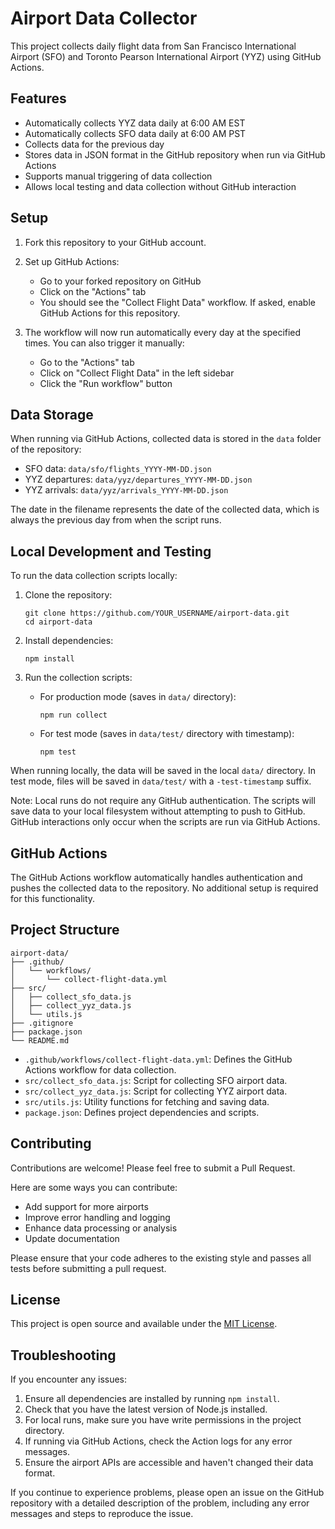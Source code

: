 # Airport Data Collector

This project collects daily flight data from San Francisco International Airport (SFO) and Toronto Pearson International Airport (YYZ) using GitHub Actions.

## Features

- Automatically collects YYZ data daily at 6:00 AM EST
- Automatically collects SFO data daily at 6:00 AM PST
- Collects data for the previous day
- Stores data in JSON format in the GitHub repository when run via GitHub Actions
- Supports manual triggering of data collection
- Allows local testing and data collection without GitHub interaction

## Setup

1. Fork this repository to your GitHub account.

2. Set up GitHub Actions:
   - Go to your forked repository on GitHub
   - Click on the "Actions" tab
   - You should see the "Collect Flight Data" workflow. If asked, enable GitHub Actions for this repository.

3. The workflow will now run automatically every day at the specified times. You can also trigger it manually:
   - Go to the "Actions" tab
   - Click on "Collect Flight Data" in the left sidebar
   - Click the "Run workflow" button

## Data Storage

When running via GitHub Actions, collected data is stored in the `data` folder of the repository:
- SFO data: `data/sfo/flights_YYYY-MM-DD.json`
- YYZ departures: `data/yyz/departures_YYYY-MM-DD.json`
- YYZ arrivals: `data/yyz/arrivals_YYYY-MM-DD.json`

The date in the filename represents the date of the collected data, which is always the previous day from when the script runs.

## Local Development and Testing

To run the data collection scripts locally:

1. Clone the repository:
   ```
   git clone https://github.com/YOUR_USERNAME/airport-data.git
   cd airport-data
   ```

2. Install dependencies:
   ```
   npm install
   ```

3. Run the collection scripts:
   - For production mode (saves in `data/` directory):
     ```
     npm run collect
     ```
   - For test mode (saves in `data/test/` directory with timestamp):
     ```
     npm test
     ```

When running locally, the data will be saved in the local `data/` directory. In test mode, files will be saved in `data/test/` with a `-test-timestamp` suffix.

Note: Local runs do not require any GitHub authentication. The scripts will save data to your local filesystem without attempting to push to GitHub. GitHub interactions only occur when the scripts are run via GitHub Actions.

## GitHub Actions

The GitHub Actions workflow automatically handles authentication and pushes the collected data to the repository. No additional setup is required for this functionality.

## Project Structure

```
airport-data/
├── .github/
│   └── workflows/
│       └── collect-flight-data.yml
├── src/
│   ├── collect_sfo_data.js
│   ├── collect_yyz_data.js
│   └── utils.js
├── .gitignore
├── package.json
└── README.md
```

- `.github/workflows/collect-flight-data.yml`: Defines the GitHub Actions workflow for data collection.
- `src/collect_sfo_data.js`: Script for collecting SFO airport data.
- `src/collect_yyz_data.js`: Script for collecting YYZ airport data.
- `src/utils.js`: Utility functions for fetching and saving data.
- `package.json`: Defines project dependencies and scripts.

## Contributing

Contributions are welcome! Please feel free to submit a Pull Request.

Here are some ways you can contribute:
- Add support for more airports
- Improve error handling and logging
- Enhance data processing or analysis
- Update documentation

Please ensure that your code adheres to the existing style and passes all tests before submitting a pull request.

## License

This project is open source and available under the [MIT License](LICENSE).

## Troubleshooting

If you encounter any issues:

1. Ensure all dependencies are installed by running `npm install`.
2. Check that you have the latest version of Node.js installed.
3. For local runs, make sure you have write permissions in the project directory.
4. If running via GitHub Actions, check the Action logs for any error messages.
5. Ensure the airport APIs are accessible and haven't changed their data format.

If you continue to experience problems, please open an issue on the GitHub repository with a detailed description of the problem, including any error messages and steps to reproduce the issue.